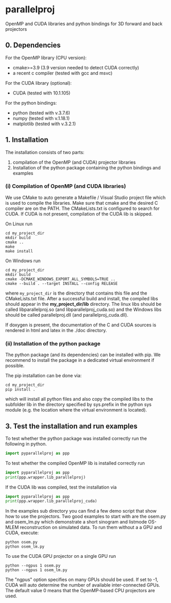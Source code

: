 # parallelproj
OpenMP and CUDA libraries and python bindings for 3D forward and back projectors

## 0. Dependencies

For the OpenMP library (CPU version):
- cmake>=3.9 (3.9 version needed to detect CUDA correctly)
- a recent c compiler (tested with gcc and msvc)

For the CUDA library (optional):
- CUDA (tested with 10.1.105)

For the python bindings:
- python (tested with v.3.7.6)
- numpy  (tested with v.1.18.1)
- matplotlib (tested with v.3.2.1)

## 1. Installation

The installation consists of two parts:
1. compilation of the OpenMP (and CUDA) projector libraries
2. Installation of the python package containing the python bindings and examples

### (i) Compilation of OpenMP (and CUDA libraries)

We use CMake to auto generate a Makefile / Visual Studio project file which is used to compile the libraries. Make sure that cmake and the desired C compiler are on the PATH. The CMakeLists.txt is configured to search for CUDA. If CUDA is not present, compilation of the CUDA lib is skipped.

On Linux run
```
cd my_project_dir
mkdir build
cmake ..
make 
make install
```

On Windows run
```
cd my_project_dir
mkdir build
cmake -DCMAKE_WINDOWS_EXPORT_ALL_SYMBOLS=TRUE ..
cmake --build . --target INSTALL --config RELEASE
```
where ```my_project_dir``` is the directory that contains this file and the CMakeLists.txt file.
After a successful build and install, the compiled libs should appear in the **my_project_dir/lib** directory. The linux libs should be called libparallelproj.so (and libparallelproj_cuda.so) and the Windows libs should be called parallelproj.dll (and parallelproj_cuda.dll).



If doxygen is present, the documentation of the C and CUDA sources is rendered in html and latex in the ./doc directory.

### (ii) Installation of the python package

The python package (and its dependencies) can be installed with pip. We recommend to install the package in a dedicated virtual environment if possible.

The pip installation can be done via:
```
cd my_project_dir
pip install .
```
which will install all python files and also copy the compiled libs to the subfolder lib in the directory specified by sys.prefix in the python sys module (e.g. the location where the virtual environment is located).

## 3. Test the installation and run examples

To test whether the python package was installed correctly run the following in python.
```python
import pyparallelproj as ppp
``` 

To test whether the compiled OpenMP lib is installed correctly run
```python
import pyparallelproj as ppp
print(ppp.wrapper.lib_parallelproj) 
``` 

If the CUDA lib was compiled, test the installation via
```python
import pyparallelproj as ppp
print(ppp.wrapper.lib_parallelproj_cuda) 
``` 

In the examples sub directory you can find a few demo script that show how to use the projectors. Two good examples to start with are the osem.py and osem_lm.py which demonstrate a short sinogram and listmode OS-MLEM reconstruction on simulated data. To run them without a a GPU and CUDA, execute:

```
python osem.py
python osem_lm.py
```
To use the CUDA GPU projector on a single GPU run
```
python --ngpus 1 osem.py
python --ngpus 1 osem_lm.py
```
The "ngpus" option specifies on many GPUs should be used. If set to -1, CUDA will auto determine the number of available inter-connected GPUs. The default value 0 means that the OpenMP-based CPU projectors are used.



 



